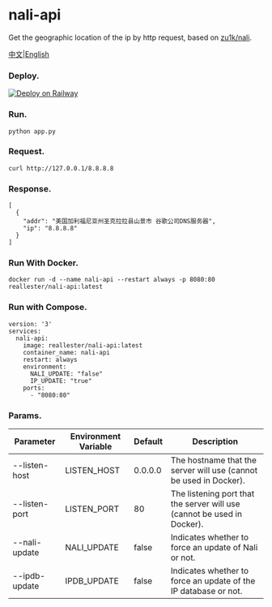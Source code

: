 # nali-api
Get the geographic location of the ip by http request, based on [zu1k/nali](https://github.com/zu1k/nali.git).

[中文](README_zh.md)|[English](README.md)

### Deploy.
[![Deploy on Railway](https://railway.app/button.svg)](https://railway.app/template/rQNQTh?referralCode=TF5qcU)

### Run.
```shell
python app.py
```

### Request.
```shell
curl http://127.0.0.1/8.8.8.8
```

### Response.
```shell
[
  {
    "addr": "美国加利福尼亚州圣克拉拉县山景市 谷歌公司DNS服务器",
    "ip": "8.8.8.8"
  }
]
```

### Run With Docker.
```shell
docker run -d --name nali-api --restart always -p 8080:80 reallester/nali-api:latest
```

### Run with Compose.
```
version: '3'
services:
  nali-api:
    image: reallester/nali-api:latest
    container_name: nali-api
    restart: always
    environment:
      NALI_UPDATE: "false"
      IP_UPDATE: "true"
    ports:
      - "8080:80"
```

### Params.
| Parameter     | Environment Variable | Default | Description                                                             |
|---------------|----------------------|---------|-------------------------------------------------------------------------|
| --listen-host | LISTEN_HOST          | 0.0.0.0 | The hostname that the server will use (cannot be used in Docker).       |
| --listen-port | LISTEN_PORT          | 80      | The listening port that the server will use (cannot be used in Docker). |
| --nali-update | NALI_UPDATE          | false   | Indicates whether to force an update of Nali or not.                    |
| --ipdb-update | IPDB_UPDATE          | false    | Indicates whether to force an update of the IP database or not.         |

